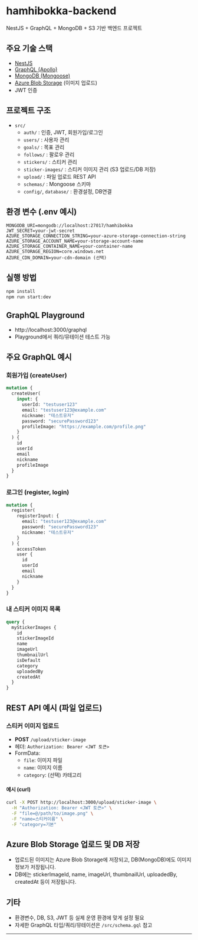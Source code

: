 # hamhibokka-backend

NestJS + GraphQL + MongoDB + S3 기반 백엔드 프로젝트

## 주요 기술 스택

- [NestJS](https://nestjs.com/)
- [GraphQL (Apollo)](https://www.apollographql.com/)
- [MongoDB (Mongoose)](https://mongoosejs.com/)
- [Azure Blob Storage](https://azure.microsoft.com/ko-kr/services/storage/blobs/) (이미지 업로드)
- JWT 인증

## 프로젝트 구조

- `src/`
  - `auth/` : 인증, JWT, 회원가입/로그인
  - `users/` : 사용자 관리
  - `goals/` : 목표 관리
  - `follows/` : 팔로우 관리
  - `stickers/` : 스티커 관리
  - `sticker-images/` : 스티커 이미지 관리 (S3 업로드/DB 저장)
  - `upload/` : 파일 업로드 REST API
  - `schemas/` : Mongoose 스키마
  - `config/`, `database/` : 환경설정, DB연결

## 환경 변수 (.env 예시)

```
MONGODB_URI=mongodb://localhost:27017/hamhibokka
JWT_SECRET=your-jwt-secret
AZURE_STORAGE_CONNECTION_STRING=your-azure-storage-connection-string
AZURE_STORAGE_ACCOUNT_NAME=your-storage-account-name
AZURE_STORAGE_CONTAINER_NAME=your-container-name
AZURE_STORAGE_REGION=core.windows.net
AZURE_CDN_DOMAIN=your-cdn-domain (선택)
```

## 실행 방법

```bash
npm install
npm run start:dev
```

## GraphQL Playground

- http://localhost:3000/graphql
- Playground에서 쿼리/뮤테이션 테스트 가능

## 주요 GraphQL 예시

### 회원가입 (createUser)

```graphql
mutation {
  createUser(
    input: {
      userId: "testuser123"
      email: "testuser123@example.com"
      nickname: "테스트유저"
      password: "securePassword123"
      profileImage: "https://example.com/profile.png"
    }
  ) {
    id
    userId
    email
    nickname
    profileImage
  }
}
```

### 로그인 (register, login)

```graphql
mutation {
  register(
    registerInput: {
      email: "testuser123@example.com"
      password: "securePassword123"
      nickname: "테스트유저"
    }
  ) {
    accessToken
    user {
      id
      userId
      email
      nickname
    }
  }
}
```

### 내 스티커 이미지 목록

```graphql
query {
  myStickerImages {
    id
    stickerImageId
    name
    imageUrl
    thumbnailUrl
    isDefault
    category
    uploadedBy
    createdAt
  }
}
```

## REST API 예시 (파일 업로드)

### 스티커 이미지 업로드

- **POST** `/upload/sticker-image`
- 헤더: `Authorization: Bearer <JWT 토큰>`
- FormData:
  - `file`: 이미지 파일
  - `name`: 이미지 이름
  - `category`: (선택) 카테고리

#### 예시 (curl)

```bash
curl -X POST http://localhost:3000/upload/sticker-image \
  -H "Authorization: Bearer <JWT 토큰>" \
  -F "file=@/path/to/image.png" \
  -F "name=스티커이름" \
  -F "category=기본"
```

## Azure Blob Storage 업로드 및 DB 저장

- 업로드된 이미지는 Azure Blob Storage에 저장되고, DB(MongoDB)에도 이미지 정보가 저장됩니다.
- DB에는 stickerImageId, name, imageUrl, thumbnailUrl, uploadedBy, createdAt 등이 저장됩니다.

## 기타

- 환경변수, DB, S3, JWT 등 실제 운영 환경에 맞게 설정 필요
- 자세한 GraphQL 타입/쿼리/뮤테이션은 `/src/schema.gql` 참고

---

